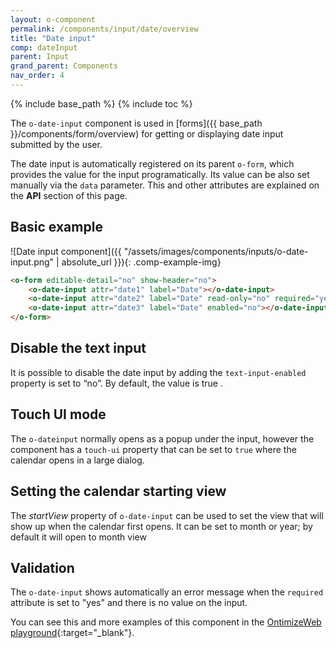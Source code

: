 ```yaml
---
layout: o-component
permalink: /components/input/date/overview
title: "Date input"
comp: dateInput
parent: Input
grand_parent: Components
nav_order: 4
---
```


{% include base_path %}
{% include toc %}

The `o-date-input` component is used in [forms]({{ base_path }}/components/form/overview) for getting or displaying date input submitted by the user.

The date input is automatically registered on its parent `o-form`, which provides the value for the input programatically. Its value can be also set manually via the `data` parameter. This and other attributes are explained on the **API** section of this page.

## Basic example
![Date input component]({{ "/assets/images/components/inputs/o-date-input.png" | absolute_url }}){: .comp-example-img}

```html
<o-form editable-detail="no" show-header="no">
    <o-date-input attr="date1" label="Date"></o-date-input>
    <o-date-input attr="date2" label="Date" read-only="no" required="yes" format="LL"></o-date-input>
    <o-date-input attr="date3" label="Date" enabled="no"></o-date-input>
</o-form>
```


## Disable the text input

It is possible to disable the date input by adding the `text-input-enabled` property is set to “no”. By default, the value is true .

## Touch UI mode

The `o-dateinput` normally opens as a popup under the input, however the component has a `touch-ui` property that can be set to `true` where the calendar opens in a large dialog.

## Setting the calendar starting view

The *startView* property of `o-date-input` can be used to set the view that will show up when the calendar first opens. It can be set to month or year; by default it will open to month view

## Validation
The `o-date-input` shows automatically an error message when the `required` attribute is set to "yes" and there is no value on the input.

You can see this and more examples of this component in the [OntimizeWeb playground]({{site.playgroundurl}}/main/inputs/date){:target="_blank"}.